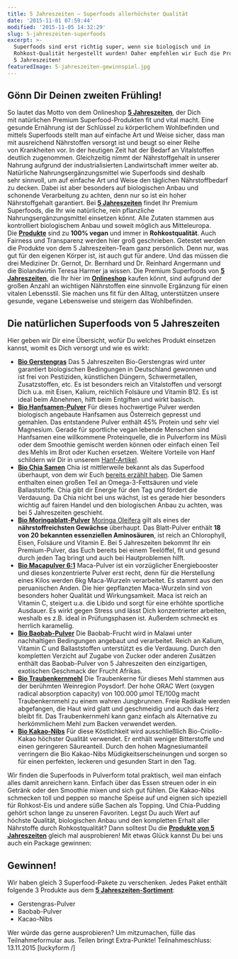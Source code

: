 ```yaml
---
title: 5 Jahreszeiten – Superfoods allerhöchster Qualität
date: '2015-11-01 07:59:44'
modified: '2015-11-05 14:32:29'
slug: 5-jahreszeiten-superfoods
excerpt: >-
  Superfoods sind erst richtig super, wenn sie biologisch und in
  Rohkost-Qualität hergestellt wurden! Daher empfehlen wir Euch die Produkte von
  5 Jahreszeiten!
featuredImage: 5-jahreszeiten-gewinnspiel.jpg
---
```


## Gönn Dir Deinen zweiten Frühling!

So lautet das Motto von dem Onlineshop **[5 Jahreszeiten](http://www.5jahreszeiten.eu/)**, der Dich mit natürlichen Premium Superfood-Produkten fit und vital macht. Eine gesunde Ernährung ist der Schlüssel zu körperlichem Wohlbefinden und mittels Superfoods stellt man auf einfache Art und Weise sicher, dass man mit ausreichend Nährstoffen versorgt ist und beugt so einer Reihe von Krankheiten vor. In der heutigen Zeit hat der Bedarf an Vitalstoffen deutlich zugenommen. Gleichzeitig nimmt der Nährstoffgehalt in unserer Nahrung aufgrund der industrialisierten Landwirtschaft immer weiter ab. Natürliche Nahrungsergänzungsmittel wie Superfoods sind deshalb sehr sinnvoll, um auf einfache Art und Weise den täglichen Nährstoffbedarf zu decken. Dabei ist aber besonders auf biologischen Anbau und schonende Verarbeitung zu achten, denn nur so ist ein hoher Nährstoffgehalt garantiert. Bei **[5 Jahreszeiten](http://www.5jahreszeiten.eu/)** findet Ihr Premium Superfoods, die Ihr wie natürliche, rein pflanzliche Nahrungsergänzungsmittel einsetzen könnt. Alle Zutaten stammen aus kontrolliert biologischem Anbau und soweit möglich aus Mitteleuropa. Die **[Produkte](http://www.5jahreszeiten.eu/produkte/)** sind zu **100% vegan** und immer in **Rohkostqualität**. Auch Fairness und Transparenz werden hier groß geschrieben. Getestet werden die Produkte von dem 5 Jahreszeiten-Team ganz persönlich. Denn nur, was gut für den eigenen Körper ist, ist auch gut für andere. Und das müssen die drei Mediziner Dr. Gernot, Dr. Bernhard und Dr. Reinhard Angermann und die Biolandwirtin Teresa Harmer ja wissen. Die Premium Superfoods von **[5 Jahreszeiten](http://www.5jahreszeiten.eu/)**, die Ihr hier im **[Onlineshop](http://www.5jahreszeiten.eu/produkte/)** kaufen könnt, sind aufgrund der großen Anzahl an wichtigen Nährstoffen eine sinnvolle Ergänzung für einen vitalen Lebensstil. Sie machen uns fit für den Alltag, unterstützen unsere gesunde, vegane Lebensweise und steigern das Wohlbefinden. [<!-- Image removed (no copyright): 5-jahreszeiten-proben-1-640x400.jpg -->](https://www.veganblatt.com/i/5-jahreszeiten-proben-1.jpg)

## Die natürlichen Superfoods von 5 Jahreszeiten

Hier geben wir Dir eine Übersicht, wofür Du welches Produkt einsetzen kannst, womit es Dich versorgt und wie es wirkt:

*   [**Bio Gerstengras**](http://www.5jahreszeiten.eu/produkte/gerstengras/) Das 5 Jahreszeiten Bio-Gerstengras wird unter garantiert biologischen Bedingungen in Deutschland gewonnen und ist frei von Pestiziden, künstlichen Düngern, Schwermetallen, Zusatzstoffen, etc. Es ist besonders reich an Vitalstoffen und versorgt Dich u.a. mit Eisen, Kalium, reichlich Folsäure und Vitamin B12. Es ist ideal beim Abnehmen, hilft beim Entgiften und wirkt basisch.
*   [**Bio Hanfsamen-Pulver**](http://www.5jahreszeiten.eu/produkte/bio-hanfsamen/) Für dieses hochwertige Pulver werden biologisch angebaute Hanfsamen aus Österreich gepresst und gemahlen. Das entstandene Pulver enthält 45% Protein und sehr viel Magnesium. Gerade für sportliche vegan lebende Menschen sind Hanfsamen eine willkommene Proteinquelle, die in Pulverform ins Müsli oder dem Smoothie gemischt werden können oder einfach einen Teil des Mehls im Brot oder Kuchen ersetzen. Weitere Vorteile von Hanf schildern wir Dir in unserem [Hanf-Artikel](https://www.veganblatt.com/heimische-superfoods-hanf).
*   [**Bio Chia Samen**](http://www.5jahreszeiten.eu/produkte/bio-chia-samen/) Chia ist mittlerweile bekannt als das Superfood überhaupt, von dem wir Euch [bereits erzählt haben](https://www.veganblatt.com/chia-samen). Die Samen enthalten einen großen Teil an Omega-3-Fettsäuren und viele Ballaststoffe. Chia gibt dir Energie für den Tag und fördert die Verdauung. Da Chia nicht bei uns wächst, ist es gerade hier besonders wichtig auf fairen Handel und den biologischen Anbau zu achten, was bei 5 Jahreszeiten geschieht.
*   [**Bio Moringablatt-Pulver**](http://www.5jahreszeiten.eu/produkte/bio-moringablattpulver/) [Moringa Oleifera](https://www.veganblatt.com/moringa) gilt als eines der **nährstoffreichsten Gewächse** überhaupt. Das Blatt-Pulver enthält **18 von 20 bekannten essenziellen Aminosäuren**, ist reich an Chlorophyll, Eisen, Folsäure und Vitamin E. Bei 5 Jahreszeiten bekommt Ihr ein Premium-Pulver, das Euch bereits bei einem Teelöffel, fit und gesund durch jeden Tag bringt und auch bei Hautproblemen hilft.
*   [**Bio Macapulver 6:1**](http://www.5jahreszeiten.eu/produkte/bio-macapulver-61/) Maca-Pulver ist ein vorzüglicher Energiebooster und dieses konzentrierte Pulver erst recht, denn für die Herstellung eines Kilos werden 6kg Maca-Wurzeln verarbeitet. Es stammt aus den peruanischen Anden. Die hier gepflanzten Maca-Wurzeln sind von besonders hoher Qualität und Wirkungsamkeit. Maca ist reich an Vitamin C, steigert u.a. die Libido und sorgt für eine erhöhte sportliche Ausdauer. Es wirkt gegen Stress und lässt Dich konzentrierter arbeiten, weshalb es z.B. ideal in Prüfungsphasen ist. Außerdem schmeckt es herrlich karamellig.
*   [**Bio Baobab-Pulver**](http://www.5jahreszeiten.eu/produkte/bio-baobabpulver/) Die Baobab-Frucht wird in Malawi unter nachhaltigen Bedingungen angebaut und verarbeitet. Reich an Kalium, Vitamin C und Ballaststoffen unterstützt es die Verdauung. Durch den kompletten Verzicht auf Zugabe von Zucker oder anderen Zusätzen enthält das Baobab-Pulver von 5 Jahreszeiten den einzigartigen, exotischen Geschmack der Frucht Afrikas.
*   [**Bio Traubenkernmehl**](http://www.5jahreszeiten.eu/produkte/bio-traubenkernmehl/) Die Traubenkerne für dieses Mehl stammen aus der berühmten Weinregion Poysdorf. Der hohe ORAC Wert (oxygen radical absorption capacity) von 100.000 µmol TE/100g macht Traubenkernmehl zu einem wahren Jungbrunnen. Freie Radikale werden abgefangen, die Haut wird glatt und geschmeidig und auch das Herz bleibt fit. Das Traubenkernmehl kann ganz einfach als Alternative zu herkömmlichem Mehl zum Backen verwendet werden.
*   [**Bio Kakao-Nibs**](http://www.5jahreszeiten.eu/produkte/bio-kakao-nibs/) Für diese Köstlichkeit wird ausschließlich Bio-Criollo-Kakao höchster Qualität verwendet. Er enthält weniger Bitterstoffe und einen geringeren Säureanteil. Durch den hohen Magnesiumanteil verringern die Bio Kakao-Nibs Müdigkeitserscheinungen und sorgen so für einen perfekten, leckeren und gesunden Start in den Tag.

Wir finden die Superfoods in Pulverform total praktisch, weil man einfach alles damit anreichern kann. Einfach über das Essen streuen oder in ein Getränk oder den Smoothie mixen und sich gut fühlen. Die Kakao-Nibs schmecken toll und peppen so manche Speise auf und eignen sich speziell für Rohkost-Eis und andere süße Sachen als Topping. Und Chia-Pudding gehört schon lange zu unseren Favoriten. Legst Du auch Wert auf höchste Qualität, biologischen Anbau und den kompletten Erhalt aller Nährstoffe durch Rohkostqualität? Dann solltest Du die **[Produkte von 5 Jahreszeiten](http://www.5jahreszeiten.eu/produkte/)** gleich mal ausprobieren! Mit etwas Glück kannst Du bei uns auch ein Package gewinnen:

## Gewinnen!

Wir haben gleich 3 Superfood-Pakete zu verschenken. Jedes Paket enthält folgende 3 Produkte aus dem **[5 Jahreszeiten-Sortiment](http://www.5jahreszeiten.eu/produkte/)**:

*   Gerstengras-Pulver
*   Baobab-Pulver
*   Kacao-Nibs

Wer würde das gerne ausprobieren? Um mitzumachen, fülle das Teilnahmeformular aus. Teilen bringt Extra-Punkte! Teilnahmeschluss: 13.11.2015 \[luckyform /\]

